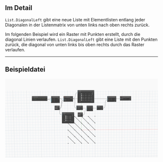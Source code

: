 ## Im Detail
`List.DiagonalLeft` gibt eine neue Liste mit Elementlisten entlang jeder Diagonalen in der Listenmatrix von unten links nach oben rechts zurück.

Im folgenden Beispiel wird ein Raster mit Punkten erstellt, durch die diagonal Linien verlaufen. `List.DiagonalLeft` gibt eine Liste mit den Punkten zurück, die diagonal von unten links bis oben rechts durch das Raster verlaufen.


___
## Beispieldatei

![List.DiagonalLeft](./DSCore.List.DiagonalLeft_img.jpg)
